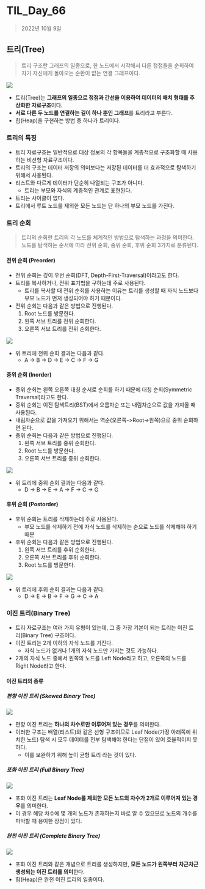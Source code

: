 # TIL_Day_66

> 2022년 10월 9일

## 트리(Tree)

> 트리 구조란 그래프의 일종으로, 한 노드에서 시작해서 다른 정점들을 순회하여 자기 자신에게 돌아오는 순환이 없는 연결 그래프이다.

![](https://upload.wikimedia.org/wikipedia/commons/f/f7/Binary_tree.svg)

- 트리(Tree)는 **그래프의 일종으로 정점과 간선을 이용하여 데이터의 배치 형태를 추상화한 자료구조**이다.
- **서로 다른 두 노드를 연결하는 길이 하나 뿐인 그래프**를 트리라고 부른다.
- 힙(Heap)을 구현하는 방법 중 하나가 트리이다.

### 트리의 특징

- 트리 자료구조는 일반적으로 대상 정보의 각 항목들을 계층적으로 구조화할 때 사용하는 비선형 자료구조이다.
- 트리의 구조는 데이터 저장의 의미보다는 저장된 데이터를 더 효과적으로 탐색하기 위해서 사용된다.
- 리스트와 다르게 데이터가 단순히 나열되는 구조가 아니다.
  - 트리는 부모와 자식의 계층적인 관계로 표현된다.
- 트리는 사이클이 없다.
- 트리에서 루트 노드를 제외한 모든 노드는 단 하나의 부모 노드를 가진다.

### 트리 순회

> 트리의 순회란 트리의 각 노드를 체계적인 방법으로 탐색하는 과정을 의미한다. 노드를 탐색하는 순서에 따라 전위 순회, 중위 순회, 후위 순회 3가지로 분류된다.

#### 전위 순회 (Preorder)

- 전위 순회는 깊이 우선 순회(DFT, Depth-First-Traversal)이라고도 한다.
- 트리를 복사하거나, 전위 표기법을 구하는데 주로 사용된다.
  - 트리를 복사할 때 전위 순회를 사용하는 이유는 트리를 생성할 때 자식 노드보다 부모 노드가 먼저 생성되어야 하기 때문이다.
- 전위 순회는 다음과 같은 방법으로 진행된다.
  1. Root 노드를 방문한다.
  2. 왼쪽 서브 트리를 전위 순회한다.
  3. 오른쪽 서브 트리를 전위 순회한다.

![](https://img1.daumcdn.net/thumb/R1280x0/?scode=mtistory2&fname=https%3A%2F%2Fblog.kakaocdn.net%2Fdn%2FqaUdk%2Fbtq16y96ZK5%2FHzgM9ijvptwnj6jxshGYbK%2Fimg.png)

- 위 트리에 전위 순회 결과는 다음과 같다.
  - A -> B -> D -> E -> C -> F -> G

#### 중위 순회 (Inorder)

- 중위 순회는 왼쪽 오른쪽 대칭 순서로 순회를 하기 때문에 대칭 순회(Symmetric Traversal)라고도 한다.
- 중위 순회는 이진 탐색트리(BST)에서 오름차순 또는 내림차순으로 값을 가져올 때 사용된다.
- 내림차순으로 값을 가져오기 위해서는 역순(오른쪽->Root->왼쪽)으로 중위 순회하면 된다.
- 중위 순회는 다음과 같은 방법으로 진행된다.
  1. 왼쪽 서브 트리를 중위 순회한다.
  2. Root 노드를 방문한다.
  3. 오른쪽 서브 트리를 중위 순회한다.

![](https://img1.daumcdn.net/thumb/R1280x0/?scode=mtistory2&fname=https%3A%2F%2Fblog.kakaocdn.net%2Fdn%2FmJf2v%2Fbtq18DJBGdX%2FGX3tikbiJVXxMPVVYb82a1%2Fimg.png)

- 위 트리에 중위 순회 결과는 다음과 같다.
  - D -> B -> E -> A -> F -> C -> G

#### 후위 순회 (Postorder)

- 후위 순회는 트리를 삭제하는데 주로 사용된다.
  - 부모 노드를 삭제하기 전에 자식 노드를 삭제하는 순으로 노드를 삭제해야 하기 때문
- 후위 순회는 다음과 같은 방법으로 진행된다.
  1. 왼쪽 서브 트리를 후위 순회한다.
  2. 오른쪽 서브 트리를 후위 순회한다.
  3. Root 노드를 방문한다.

![](https://img1.daumcdn.net/thumb/R1280x0/?scode=mtistory2&fname=https%3A%2F%2Fblog.kakaocdn.net%2Fdn%2Fcj9NLm%2Fbtq18oMo4Wg%2FkmRXeo7LyIbUuwkWesmg1k%2Fimg.png)

- 위 트리에 후위 순회 결과는 다음과 같다.
  - D -> E -> B -> F -> G -> C -> A

### 이진 트리(Binary Tree)

- 트리 자료구조는 여러 가지 유형이 있는데, 그 중 가장 기본이 되는 트리는 이진 트리(Binary Tree) 구조이다.
- 이진 트리는 2개 이하의 자식 노드를 가진다.
  - 자식 노드가 없거나 1개의 자식 노드만 가지는 것도 가능하다.
- 2개의 자식 노드 중에서 왼쪽의 노드를 Left Node라고 하고, 오른쪽의 노드를 Right Node라고 한다.

#### 이진 트리의 종류

##### 편향 이진 트리 (Skewed Binary Tree)

![](https://velog.velcdn.com/images%2Fkimdukbae%2Fpost%2F349a3344-f85e-4a66-ab4e-5d16027f249c%2Fimage.png)

- 편향 이진 트리는 **하나의 차수로만 이루어져 있는 경우**를 의미한다.
- 이러한 구조는 배열(리스트)와 같은 선형 구조이므로 Leaf Node(가장 아래쪽에 위치한 노드) 탐색 시 모두 데이터를 전부 탐색해야 한다는 단점이 있어 효율적이지 못하다.
  - 이를 보완하기 위해 높이 균형 트리 라는 것이 있다.

##### 포화 이진 트리 (Full Binary Tree)

![](https://velog.velcdn.com/images%2Fkimdukbae%2Fpost%2F5ca863d7-202e-4fe2-9d71-5fab60dee42e%2Fimage.png)

- 포화 이진 트리는 **Leaf Node를 제외한 모든 노드의 차수가 2개로 이루어져 있는 경우**를 의미한다.
- 이 경우 해당 차수에 몇 개의 노드가 존재하는지 바로 알 수 있으므로 노드의 개수를 파악할 때 용이한 장점이 있다.

##### 완전 이진 트리 (Complete Binary Tree)

![](https://velog.velcdn.com/images%2Fkimdukbae%2Fpost%2F6a9d01ed-de21-41cd-971f-14faaee17946%2Fimage.png)

- 포화 이진 트리와 같은 개념으로 트리를 생성하지만, **모든 노드가 왼쪽부터 차근차근 생성되는 이진 트리를 의미**한다.
- 힙(Heap)은 완전 이진 트리의 일종이다.